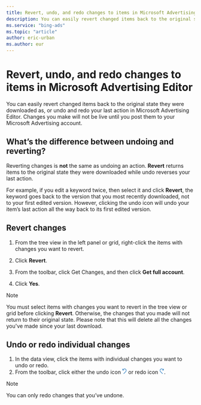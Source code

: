 ```yaml
---
title: Revert, undo, and redo changes to items in Microsoft Advertising Editor
description: You can easily revert changed items back to the original state they were downloaded as, or undo and redo your last action in Microsoft Advertising Editor.
ms.service: "bing-ads"
ms.topic: "article"
author: eric-urban
ms.author: eur
---
```


# Revert, undo, and redo changes to items in Microsoft Advertising Editor

You can easily revert changed items back to the original state they were downloaded as, or undo and redo your last action in Microsoft Advertising Editor. Changes you make will not be live until you post them to your Microsoft Advertising account.

## What’s the difference between undoing and reverting?

Reverting changes is **not** the same as undoing an action. **Revert** returns items to the original state they were downloaded while undo reverses your last action.

For example, if you edit a keyword twice, then select it and click **Revert**, the keyword goes back to the version that you most recently downloaded, not to your first edited version. However, clicking the undo icon will undo your item’s last action all the way back to its first edited version.

## Revert changes

1. From the tree view in the left panel or grid, right-click the items with changes you want to revert.
1. Click **Revert**.

1. From the toolbar, click Get Changes, and then click **Get full account**.
1. Click **Yes**.

> [!NOTE]
> You must select items with changes you want to revert in the tree view or grid before clicking **Revert**. Otherwise, the changes that you made will not return to their original state.
> Please note that this will delete all the changes you've made since your last download.

## Undo or redo individual changes

1. In the data view, click the items with individual changes you want to undo or redo.
1. From the toolbar, click either the undo icon ![undo icon](../images/MAE_Icons_undo.png) or redo icon ![redo icon](../images/MAE_Icons_redo.png).

> [!NOTE]
> You can only redo changes that you’ve undone.


